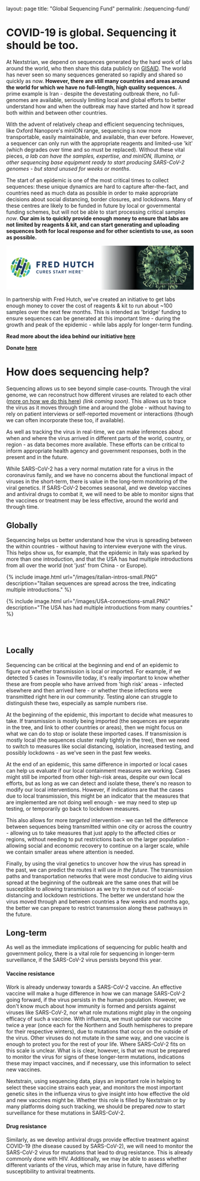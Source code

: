 layout: page
title: "Global Sequencing Fund"
permalink: /sequencing-fund/

# COVID-19 is global. Sequencing it should be too.

At Nextstrian, we depend on sequences generated by the hard work of labs around the world, who then share this data publicly on [GISAID](https://www.gisaid.org/).
The world has never seen so many sequences generated so rapidly and shared so quickly as now.
**However, there are still many countries and areas around the world for which we have no full-length, high quality sequences.**
A prime example is Iran - despite the devestating outbreak there, no full-genomes are available, seriously limiting local and global efforts to better understand how and when the outbreak may have started and how it spread both within and between other countries.

With the advent of relatively cheap and efficient sequencing techniques, like Oxford Nanopore's minION range, sequencing is now more transportable, easily maintainable, and available, than ever before.
However, a sequencer can only run with the appropriate reagents and limited-use 'kit' (which degrades over time and so must be replaced).
Without these vital pieces, *a lab can have the samples, expertise, and minION, Illumina, or other sequencing base equipment ready to start producing SARS-CoV-2 genomes - but stand unused for weeks or months*. 

The start of an epidemic is one of the most critical times to collect sequences: these unique dynamics are hard to capture after-the-fact, and countries need as much data as possible in order to make appropriate decisions about social distancing, border closures, and lockdowns.
Many of these centres are likely to be funded in future by local or governmental funding schemes, but will not be able to start processing critical samples *now*.
**Our aim is to quickly provide enough money to ensure that labs are not limited by reagents & kit, and can start generating and uploading sequences both for local response and for other scientists to use, as soon as possible.**

![image](/images/fredHutch_covid.png)

In partnership with Fred Hutch, we've created an initiative to get labs enough money to cover the cost of reagents & kit to run about ~100 samples over the next few months.
This is intended as 'bridge' funding to ensure sequences can be generated at this important time - during the growth and peak of the epidemic - while labs apply for longer-term funding.

**Read more about the idea behind our initiative [here](https://www.fredhutch.org/en/news/center-news/2020/03/support-nextstrain-covid-19-mapping.html)**

**Donate [here](https://www.fredhutch.org/en/ways-to-give/direct-your-gift/support-coronavirus-research.html)**

# How does sequencing help?

Sequencing allows us to see beyond simple case-counts.
Through the viral genome, we can reconstruct how different viruses are related to each other ([more on how we do this here]()) *(link coming soon)*.
This allows us to trace the virus as it moves through time and around the globe - without having to rely on patient interviews or self-reported movement or interactions (though we can often incorporate these too, if available).

As well as tracking the virus in real-time, we can make inferences about when and where the virus arrived in different parts of the world, country, or region - as data becomes more available.
These efforts can be critical to inform appropriate health agency and government responses, both in the present and in the future.

While SARS-CoV-2 has a very normal mutation rate for a virus in the coronavirus family, and we have no concerns about the functional impact of viruses in the short-term, there is value in the long-term monitoring of the viral genetics.
If SARS-CoV-2 becomes seasonal, and we develop vaccines and antiviral drugs to combat it, we will need to be able to monitor signs that the vaccines or treatment may be less effective, around the world and through time.

## Globally
Sequencing helps us better understand how the virus is spreading between the within countries - without having to interview everyone with the virus. 
This helps show us, for example, that the epidemic in Italy was sparked by more than one introduction, and that the USA has had multiple introductions from all over the world (not 'just' from China - or Europe). 

{% include image.html url="/images/italian-intros-small.PNG" description="Italian sequences are spread across the tree, indicating multiple introductions." %}

{% include image.html url="/images/USA-connections-small.PNG" description="The USA has had multiple introductions from many countries." %}

<br><br>

## Locally
Sequencing can be critical at the beginning and end of an epidemic to figure out whether transmission is local or imported.
For example, if we detected 5 cases in Townsville today, it's really important to know whether these are from people who have arrived from 'high risk' areas - infected elsewhere and then arrived here - or whether these infections were transmitted right here in our community.
Testing alone can struggle to distinguish these two, especially as sample numbers rise. 

At the beginning of the epidemic, this important to decide what measures to take. 
If transmission is mostly being imported (the sequences are separate in the tree, and link to other countries or areas), then we might focus on what we can do to stop or isolate these imported cases.
If transmission is mostly local (the sequences cluster really tightly in the tree), then we need to switch to measures like social distancing, isolation, increased testing, and possibly lockdowns - as we've seen in the past few weeks. 

At the end of an epidemic, this same difference in imported or local cases can help us evaluate if our local containment measures are working.
Cases might still be imported from other high-risk areas, despite our own local efforts, but as long as we can detect and isolate these, there's no reason to modify our local interventions.
However, if indications are that the cases due to local transmission, this might be an indicator that the measures that are implemented are not doing well enough - we may need to step up testing, or temporarily go back to lockdown measures.

This also allows for more *targeted* intervention - we can tell the difference between sequences being transmitted within one city or across the country - allowing us to take measures that just apply to the affected cities or regions, without needing to put restrictions back on the larger population - allowing social and economic recovery to continue on a larger scale, while we contain smaller areas where attention is needed.

Finally, by using the viral genetics to uncover how the virus has spread in the past, we can predict the routes it will use *in the future*.
The transmission paths and transportation networks that were most conducive to aiding virus spread at the beginning of the outbreak are the same ones that will be susceptible to allowing transmisison as we try to move out of social-distancing and lockdown restrictions.
The better we understand how the virus moved through and between countries a few weeks and months ago, the better we can prepare to restrict transmssion along these pathways in the future.

## Long-term

As well as the immediate implications of sequencing for public health and government policy, there is a vital role for sequencing in longer-term surveillance, if the SARS-CoV-2 virus persists beyond this year.

#### Vaccine resistance

Work is already underway towards a SARS-CoV-2 vaccine.
An effective vaccine will make a huge difference in how we can manage SARS-CoV-2 going forward, if the virus persists in the human population.
However, we don't know much about how immunity is formed and persists against viruses like SARS-CoV-2, nor what role mutations might play in the ongoing efficacy of such a vaccine.
With influenza, we must update our vaccine twice a year (once each for the Northern and South hemispheres to prepare for their respective winters), due to mutations that occur on the outside of the virus.
Other viruses do not mutate in the same way, and one vaccine is enough to protect you for the rest of your life.
Where SARS-CoV-2 fits on this scale is unclear.
What is is clear, however, is that we must be prepared to monitor the virus for signs of these longer-term mutations, indications these may impact vaccines, and if necessary, use this information to select new vaccines.

Nextstrain, using sequencing data, plays an important role in helping to select these vaccine strains each year, and monitors the most important genetic sites in the influenza virus to give insight into how effective the old and new vaccines might be.
Whether this role is filled by Nextstrain or by many platforms doing such tracking, we should be prepared *now* to start surveillance for these mutations in SARS-CoV-2.

#### Drug resistance 

Similarly, as we develop antiviral drugs provide effective treatment against COVID-19 (the disease caused by SARS-CoV-2), we will need to monitor the SARS-CoV-2 virus for mutations that lead to drug resistance.
This is already commonly done with HIV.
Additionally, we may be able to assess whether different variants of the virus, which may arise in future, have differing susceptibility to antiviral treatments.
